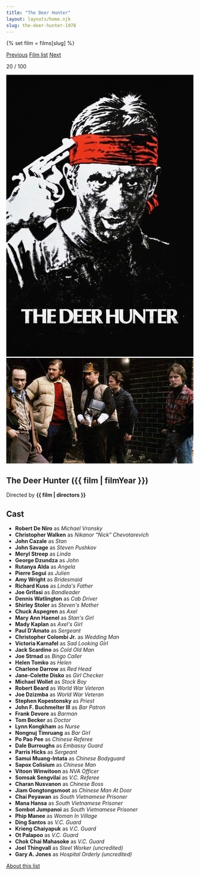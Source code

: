 ```yaml
---
title: "The Deer Hunter"
layout: layouts/home.njk
slug: the-deer-hunter-1978
---
```


{% set film = films[slug] %}

<nav class="films">
  <a class="prev" href="../the-man-who-fell-to-earth-1976">Previous</a>
  <a href="../">Film list</a>
  <a class="next" href="../apocalypse-now-1979">Next</a>
</nav>

<p>20 / 100</p>

<article class="film">
  <div class="backdrop-and-poster">
    <img class="poster" src="../films/posters/the-deer-hunter-1978.jpg" alt="">
    <img class="backdrop" src="../films/backdrops/the-deer-hunter-1978.jpg" alt="">
  </div>

  <h1>The Deer Hunter ({{ film | filmYear }})</h1>

  <p class="director">
    Directed by <strong>{{ film | directors }}</strong>
  </p>


  <h2>
    Cast
  </h2>
  <ul>
            <li><strong>Robert De Niro</strong> as <em>Michael Vronsky</em></li>
        <li><strong>Christopher Walken</strong> as <em>Nikanor "Nick" Chevotarevich</em></li>
        <li><strong>John Cazale</strong> as <em>Stan</em></li>
        <li><strong>John Savage</strong> as <em>Steven Pushkov</em></li>
        <li><strong>Meryl Streep</strong> as <em>Linda</em></li>
        <li><strong>George Dzundza</strong> as <em>John</em></li>
        <li><strong>Rutanya Alda</strong> as <em>Angela</em></li>
        <li><strong>Pierre Segui</strong> as <em>Julien</em></li>
        <li><strong>Amy Wright</strong> as <em>Bridesmaid</em></li>
        <li><strong>Richard Kuss</strong> as <em>Linda's Father</em></li>
        <li><strong>Joe Grifasi</strong> as <em>Bandleader</em></li>
        <li><strong>Dennis Watlington</strong> as <em>Cab Driver</em></li>
        <li><strong>Shirley Stoler</strong> as <em>Steven's Mother</em></li>
        <li><strong>Chuck Aspegren</strong> as <em>Axel</em></li>
        <li><strong>Mary Ann Haenel</strong> as <em>Stan's Girl</em></li>
        <li><strong>Mady Kaplan</strong> as <em>Axel's Girl</em></li>
        <li><strong>Paul D'Amato</strong> as <em>Sergeant</em></li>
        <li><strong>Christopher Colombi Jr.</strong> as <em>Wedding Man</em></li>
        <li><strong>Victoria Karnafel</strong> as <em>Sad Looking Girl</em></li>
        <li><strong>Jack Scardino</strong> as <em>Cold Old Man</em></li>
        <li><strong>Joe Strnad</strong> as <em>Bingo Caller</em></li>
        <li><strong>Helen Tomko</strong> as <em>Helen</em></li>
        <li><strong>Charlene Darrow</strong> as <em>Red Head</em></li>
        <li><strong>Jane-Colette Disko</strong> as <em>Girl Checker</em></li>
        <li><strong>Michael Wollet</strong> as <em>Stock Boy</em></li>
        <li><strong>Robert Beard</strong> as <em>World War Veteran</em></li>
        <li><strong>Joe Dzizmba</strong> as <em>World War Veteran</em></li>
        <li><strong>Stephen Kopestonsky</strong> as <em>Priest</em></li>
        <li><strong>John F. Buchmelter III</strong> as <em>Bar Patron</em></li>
        <li><strong>Frank Devore</strong> as <em>Barman</em></li>
        <li><strong>Tom Becker</strong> as <em>Doctor</em></li>
        <li><strong>Lynn Kongkham</strong> as <em>Nurse</em></li>
        <li><strong>Nongnuj Timruang</strong> as <em>Bar Girl</em></li>
        <li><strong>Po Pao Pee</strong> as <em>Chinese Referee</em></li>
        <li><strong>Dale Burroughs</strong> as <em>Embassy Guard</em></li>
        <li><strong>Parris Hicks</strong> as <em>Sergeant</em></li>
        <li><strong>Samui Muang-Intata</strong> as <em>Chinese Bodyguard</em></li>
        <li><strong>Sapox Colisium</strong> as <em>Chinese Man</em></li>
        <li><strong>Vitoon Winwitoon</strong> as <em>NVA Officer</em></li>
        <li><strong>Somsak Sengvilai</strong> as <em>V.C. Referee</em></li>
        <li><strong>Charan Nusvanon</strong> as <em>Chinese Boss</em></li>
        <li><strong>Jiam Gongtongsmoot</strong> as <em>Chinese Man At Door</em></li>
        <li><strong>Chai Peyawan</strong> as <em>South Vietnamese Prisoner</em></li>
        <li><strong>Mana Hansa</strong> as <em>South Vietnamese Prisoner</em></li>
        <li><strong>Sombot Jumpanoi</strong> as <em>South Vietnamese Prisoner</em></li>
        <li><strong>Phip Manee</strong> as <em>Woman In Village</em></li>
        <li><strong>Ding Santos</strong> as <em>V.C. Guard</em></li>
        <li><strong>Krieng Chaiyapuk</strong> as <em>V.C. Guard</em></li>
        <li><strong>Ot Palapoo</strong> as <em>V.C. Guard</em></li>
        <li><strong>Chok Chai Mahasoke</strong> as <em>V.C. Guard</em></li>
        <li><strong>Joel Thingvall</strong> as <em>Steel Worker (uncredited)</em></li>
        <li><strong>Gary A. Jones</strong> as <em>Hospital Orderly (uncredited)</em></li>
  </ul>
</article>
<footer>
  <a href="../about">About this list</a>
</footer>
